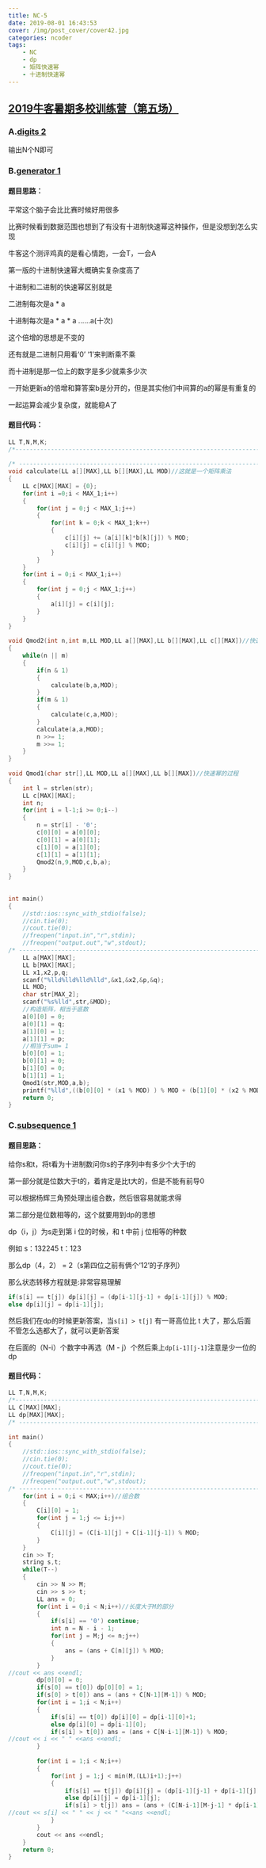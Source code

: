 ```yaml
---
title: NC-5
date: 2019-08-01 16:43:53
cover: /img/post_cover/cover42.jpg
categories: ncoder
tags: 
    - NC
    - dp
    - 矩阵快速幂
    - 十进制快速幂
---
```


## [2019牛客暑期多校训练营（第五场）](https://ac.nowcoder.com/acm/contest/885)

### A.[digits 2](https://ac.nowcoder.com/acm/contest/885/A)

输出N个N即可

### B.[generator 1](https://ac.nowcoder.com/acm/contest/885/B)

#### 题目思路：

平常这个脑子会比比赛时候好用很多

比赛时候看到数据范围也想到了有没有十进制快速幂这种操作，但是没想到怎么实现

牛客这个测评鸡真的是看心情跑，一会T，一会A

第一版的十进制快速幂大概确实复杂度高了

十进制和二进制的快速幂区别就是

二进制每次是a * a

十进制每次是a * a * a ……a(十次)

这个倍增的思想是不变的

还有就是二进制只用看‘0’ ‘1’来判断乘不乘

而十进制是那一位上的数字是多少就乘多少次

一开始更新a的倍增和算答案b是分开的，但是其实他们中间算的a的幂是有重复的

一起运算会减少复杂度，就能稳A了

#### 题目代码：

```cpp
LL T,N,M,K;
/*-------------------------------------------------------------------------------------------*/
 
/* ------------------------------------------------------------------------------------------*/
void calculate(LL a[][MAX],LL b[][MAX],LL MOD)//这就是一个矩阵乘法
{
    LL c[MAX][MAX] = {0};
    for(int i =0;i < MAX_1;i++)
    {
        for(int j = 0;j < MAX_1;j++)
        {
            for(int k = 0;k < MAX_1;k++)
            {
                c[i][j] += (a[i][k]*b[k][j]) % MOD;
                c[i][j] = c[i][j] % MOD;
            }
        }
    }
    for(int i = 0;i < MAX_1;i++)
    {
        for(int j = 0;j < MAX_1;j++)
        {
            a[i][j] = c[i][j];
        }
    }
}
 
void Qmod2(int n,int m,LL MOD,LL a[][MAX],LL b[][MAX],LL c[][MAX])//快速幂的过程
{
    while(n || m)
    {
        if(n & 1)
        {
            calculate(b,a,MOD);
        }
        if(m & 1)
        {
            calculate(c,a,MOD);
        }
        calculate(a,a,MOD);
        n >>= 1;
        m >>= 1;
    }
}
 
void Qmod1(char str[],LL MOD,LL a[][MAX],LL b[][MAX])//快速幂的过程
{
    int l = strlen(str);
    LL c[MAX][MAX];
    int n;
    for(int i = l-1;i >= 0;i--)
    {
        n = str[i] - '0';
        c[0][0] = a[0][0];
        c[0][1] = a[0][1];
        c[1][0] = a[1][0];
        c[1][1] = a[1][1];
        Qmod2(n,9,MOD,c,b,a);
    }
}
 
 
int main()
{
    //std::ios::sync_with_stdio(false);
    //cin.tie(0);
    //cout.tie(0);
    //freopen("input.in","r",stdin);
    //freopen("output.out","w",stdout);
/* -----------------------------------------------------------------------------------------*/
    LL a[MAX][MAX];
    LL b[MAX][MAX];
    LL x1,x2,p,q;
    scanf("%lld%lld%lld%lld",&x1,&x2,&p,&q);
    LL MOD;
    char str[MAX_2];
    scanf("%s%lld",str,&MOD);
    //构造矩阵，相当于底数
    a[0][0] = 0;
    a[0][1] = q;
    a[1][0] = 1;
    a[1][1] = p;
    //相当于sum= 1
    b[0][0] = 1;
    b[0][1] = 0;
    b[1][0] = 0;
    b[1][1] = 1;
    Qmod1(str,MOD,a,b);
    printf("%lld",((b[0][0] * (x1 % MOD) ) % MOD + (b[1][0] * (x2 % MOD)) % MOD) % MOD);
    return 0;
}
```

### C.[subsequence 1](https://ac.nowcoder.com/acm/contest/885/G)

#### 题目思路：

给你s和t，将t看为十进制数问你s的子序列中有多少个大于t的

第一部分就是位数大于t的，着肯定是比t大的，但是不能有前导0

可以根据杨辉三角预处理出组合数，然后很容易就能求得

第二部分是位数相等的，这个就要用到dp的思想

dp（i，j）为s走到第 i 位的时候，和 t 中前 j 位相等的种数

例如 s：132245     t：123

那么dp（4，2） =  2（s第四位之前有俩个‘12’的子序列）

那么状态转移方程就是:非常容易理解

```cpp
if(s[i] == t[j]) dp[i][j] = (dp[i-1][j-1] + dp[i-1][j]) % MOD;
else dp[i][j] = dp[i-1][j];
```

然后我们在dp的时候更新答案，当`s[i] > t[j]` 有一哥高位比 t 大了，那么后面不管怎么选都大了，就可以更新答案

在后面的（N-i）个数字中再选（M - j）个然后乘上`dp[i-1][j-1]`注意是少一位的dp

#### 题目代码：

```cpp
LL T,N,M,K;
/*-------------------------------------------------------------------------------------------*/
LL C[MAX][MAX];
LL dp[MAX][MAX];
/* ------------------------------------------------------------------------------------------*/
 
int main()
{
    //std::ios::sync_with_stdio(false);
    //cin.tie(0);
    //cout.tie(0);
    //freopen("input.in","r",stdin);
    //freopen("output.out","w",stdout);
/* -----------------------------------------------------------------------------------------*/
    for(int i = 0;i < MAX;i++)//组合数
    {
        C[i][0] = 1;
        for(int j = 1;j <= i;j++)
        {
            C[i][j] = (C[i-1][j] + C[i-1][j-1]) % MOD;
        }
    }
    cin >> T;
    string s,t;
    while(T--)
    {
        cin >> N >> M;
        cin >> s >> t;
        LL ans = 0;
        for(int i = 0;i < N;i++)//长度大于M的部分
        {
            if(s[i] == '0') continue;
            int n = N - i - 1;
            for(int j = M;j <= n;j++)
            {
                ans = (ans + C[n][j]) % MOD;
            }
        }
//cout << ans <<endl;
        dp[0][0] = 0;
        if(s[0] == t[0]) dp[0][0] = 1;
        if(s[0] > t[0]) ans = (ans + C[N-1][M-1]) % MOD;
        for(int i = 1;i < N;i++)
        {
            if(s[i] == t[0]) dp[i][0] = dp[i-1][0]+1;
            else dp[i][0] = dp[i-1][0];
            if(s[i] > t[0]) ans = (ans + C[N-i-1][M-1]) % MOD;
//cout << i << " " <<ans <<endl;
        }
 
        for(int i = 1;i < N;i++)
        {
            for(int j = 1;j < min(M,(LL)i+1);j++)
            {
                if(s[i] == t[j]) dp[i][j] = (dp[i-1][j-1] + dp[i-1][j]) % MOD;
                else dp[i][j] = dp[i-1][j];
                if(s[i] > t[j]) ans = (ans + (C[N-i-1][M-j-1] * dp[i-1][j-1]) % MOD ) % MOD;
//cout << s[i] << " " << j << " "<<ans <<endl;
            }
        }
        cout << ans <<endl;
    }
    return 0;
}
```

